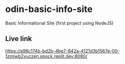 # odin-basic-info-site
Basic Informational Site (first project using NodeJS)

## Live link
https://a98c174b-bd2b-4be7-842a-4121d3b1567e-00-1zmlwb2yuczen.spock.replit.dev:8080/